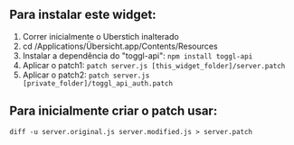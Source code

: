 ## Para instalar este widget:
 1. Correr inicialmente o Uberstich inalterado
 2. cd /Applications/Übersicht.app/Contents/Resources
 3. Instalar a dependência do "toggl-api": ```npm install toggl-api```
 4. Aplicar o patch1: ```patch server.js [this_widget_folder]/server.patch```
 5. Aplicar o patch2: ```patch server.js [private_folder]/toggl_api_auth.patch```

## Para inicialmente criar o patch usar:
```diff -u server.original.js server.modified.js > server.patch```
